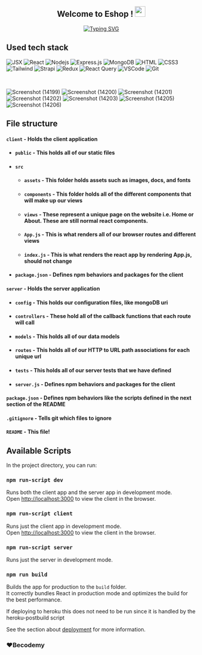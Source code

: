 <h2 align="center">
  Welcome to Eshop !
  <img src="https://media.giphy.com/media/hvRJCLFzcasrR4ia7z/giphy.gif" width="28">
</h2>
<p align="center">
<a href="https://github.com/savin8305"><img src="https://readme-typing-svg.demolab.com?font=Fira+Code&pause=1000&color=4E79FF&width=435&lines=%E2%9D%A4%EF%B8%8F+%E2%80%A2+Developed+multi-vendor+e-commerce+app+using+MERN+stack+with+admin+and+chat+functionality;%E2%9D%A4%EF%B8%8F+%E2%80%A2+Implemented+chat+feature+for+easy+communication+between+vendors+and+customers" alt="Typing SVG" /></a>
</p>

## Used tech stack

![JSX](https://img.shields.io/badge/Javascript-F0DB4F?style=for-the-badge&labelColor=black&logo=javascript&logoColor=F0DB4F)
![React](https://img.shields.io/badge/-React-61DBFB?style=for-the-badge&labelColor=black&logo=react&logoColor=61DBFB)
![Nodejs](https://img.shields.io/badge/Nodejs-3C873A?style=for-the-badge&labelColor=black&logo=node.js&logoColor=3C873A)
![Express.js](https://img.shields.io/badge/Express.js-000000?style=for-the-badge&logo=express&logoColor=white)
![MongoDB](https://img.shields.io/badge/MongoDB-4EA94B?style=for-the-badge&logo=mongodb&logoColor=white)
![HTML](https://img.shields.io/badge/HTML5-E34F26?style=for-the-badge&logo=html5&logoColor=white)
![CSS3](https://img.shields.io/badge/CSS3-1572B6?style=for-the-badge&logo=css3&logoColor=white)
![Tailwind](https://img.shields.io/badge/Tailwind_CSS-092749?style=for-the-badge&logo=tailwindcss&logoColor=06B6D4&labelColor=000000)
![Strapi](https://img.shields.io/badge/strapi-2E7EEA?style=for-the-badge&logo=strapi&logoColor=white)
![Redux](https://img.shields.io/badge/Redux-593D88?style=for-the-badge&logo=redux&logoColor=white)
![React Query](https://img.shields.io/badge/-React_Query-FF4154?style=for-the-badge&logo=react%20query&logoColor=white)
![VSCode](https://img.shields.io/badge/Visual_Studio-0078d7?style=for-the-badge&logo=visual%20studio&logoColor=white)
![Git](https://img.shields.io/badge/Git-F05032?style=for-the-badge&logo=git&logoColor=white)

<br/>

![Screenshot (14199)](https://github.com/savin8305/headphones-ecommerce/assets/118232727/e7cc6c54-77d1-467e-a90d-04fe6d6f2b30)
![Screenshot (14200)](https://github.com/savin8305/headphones-ecommerce/assets/118232727/2cfbef4a-758d-48d4-a8f5-a1af4daa4461)
![Screenshot (14201)](https://github.com/savin8305/headphones-ecommerce/assets/118232727/27e54708-adf8-4813-81db-553b285d82bb)
![Screenshot (14202)](https://github.com/savin8305/headphones-ecommerce/assets/118232727/d6b5dfb8-aa47-4cbc-a142-ea749f227b35)
![Screenshot (14203)](https://github.com/savin8305/headphones-ecommerce/assets/118232727/6a020953-3dff-4e61-8434-1edeb6483e3b)
![Screenshot (14205)](https://github.com/savin8305/headphones-ecommerce/assets/118232727/2beb7feb-7c4a-4303-9926-7d2e29c5c160)
![Screenshot (14206)](https://github.com/savin8305/headphones-ecommerce/assets/118232727/352e9eb7-fa88-41ff-ad7b-0987a9b69b2f)


## File structure
#### `client` - Holds the client application
- #### `public` - This holds all of our static files
- #### `src`
    - #### `assets` - This folder holds assets such as images, docs, and fonts
    - #### `components` - This folder holds all of the different components that will make up our views
    - #### `views` - These represent a unique page on the website i.e. Home or About. These are still normal react components.
    - #### `App.js` - This is what renders all of our browser routes and different views
    - #### `index.js` - This is what renders the react app by rendering App.js, should not change
- #### `package.json` - Defines npm behaviors and packages for the client
#### `server` - Holds the server application
- #### `config` - This holds our configuration files, like mongoDB uri
- #### `controllers` - These hold all of the callback functions that each route will call
- #### `models` - This holds all of our data models
- #### `routes` - This holds all of our HTTP to URL path associations for each unique url
- #### `tests` - This holds all of our server tests that we have defined
- #### `server.js` - Defines npm behaviors and packages for the client
#### `package.json` - Defines npm behaviors like the scripts defined in the next section of the README
#### `.gitignore` - Tells git which files to ignore
#### `README` - This file!


## Available Scripts

In the project directory, you can run:

### `npm run-script dev`

Runs both the client app and the server app in development mode.<br>
Open [http://localhost:3000](http://localhost:3000) to view the client in the browser.

### `npm run-script client`

Runs just the client app in development mode.<br>
Open [http://localhost:3000](http://localhost:3000) to view the client in the browser.


### `npm run-script server`

Runs just the server in development mode.<br>


### `npm run build`

Builds the app for production to the `build` folder.<br>
It correctly bundles React in production mode and optimizes the build for the best performance.

If deploying to heroku this does not need to be run since it is handled by the heroku-postbuild script<br>

See the section about [deployment](https://facebook.github.io/create-react-app/docs/deployment) for more information.
### ❤️Becodemy 



